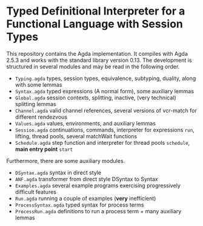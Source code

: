 # Typed Definitional Interpreter for a Functional Language with Session Types #

This repository contains the Agda implementation. It compiles with Agda 2.5.3 and works with the standard library version 0.13.
The development is structured in several modules and may be read in the following order.

  * `Typing.agda` types, session types, equivalence, subtyping, duality, along with some lemmas
  * `Syntax.agda` typed expressions (A normal form), some auxiliary lemmas
  * `Global.agda` session contexts, splitting, inactive, (very technical) splitting lemmas
  * `Channel.agda` valid channel references, several versions of vcr-match for different rendezvous
  * `Values.agda` values, environments, and auxiliary lemmas
  * `Session.agda` continuations, commands, interpreter for expressions `run`, lifting, thread pools, several matchWait functions
  * `Schedule.agda` step function and interpreter for thread pools `schedule`, **main entry point** `start`
  
Furthermore, there are some auxiliary modules.

  * `DSyntax.agda` syntax in direct style
  * `ANF.agda` transformer from direct style DSyntax to Syntax
  * `Examples.agda` several example programs exercising progressively difficult features
  * `Run.agda` running a couple of examples (**very** inefficient)
  * `ProcessSyntax.agda` typed syntax for process terms
  * `ProcessRun.agda` definitions to run a process term + many auxiliary lemmas
